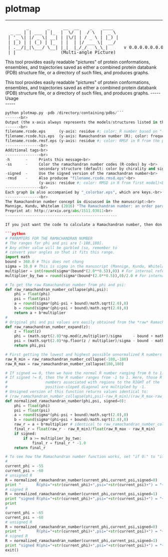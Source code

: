 # plotmap
--------------------------------------------------
<pre>        _       _     __  __    _    ____  
  _ __ | | ___ | |_  |  \/  |  / \  |  _ \ 
 | '_ \| |/ _ \| __| | |\/| | / _ \ | |_) |
 | |_) | | (_) | |_  | |  | |/ ___ \|  __/ 
 | .__/|_|\___/ \__| |_|  |_/_/   \_\_|      v 0.0.0.0.0.0.0...
 |_|                 (Multi-angle Picture)
</pre>
This tool provides easily readable "pictures" of protein conformations, 
ensembles, and trajectories saved as either a combined protein databank 
(PDB) structure file, or a directory of such files, and produces graphs.

This tool provides easily readable "pictures" of protein conformations, 
ensembles, and trajectories saved as either a combined protein databank 
(PDB) structure file, or a directory of such files, and produces graphs.
-----<br>
Usage<br>
-----<br>
```python plotmap.py -pdb ProteinDatabankStructureFilename.pdb
python plotmap.py -pdb /directory/containing/pdbs/```
------<br>
Output (the x-axis always represents the models/structures listed in the PDB)<br>
------<br>
filename.rcode.eps      (y-axis: residue #; color: R number based on "-signed" and <rcode_cmap>)<br>
filename.rcode.his.eps  (y-axis: Ramachandran number (R); color: frequency of R in model)<br>
filename.rcode.rmsf.eps (y-axis: residue #; color: RMSF in R from the previous model)<br>
---------------<br>
Additional tags<br>
---------------<br>
-h       -     Prints this message<br>
-ss      -     Color the ramachandran number codes (R-codes) by <br>
               secondary structure (default: color by chirality and sign)<br>
-signed  -     Use the signed version of the ramachandran number<br>
-rmsd    -     Also producee "filename.rcode.rmsd.eps"<br>
               (y-axis: residue #; color: RMSD in R from first model)<br>
---------------<br>
Each graph is also accompanied by "_colorbar.eps", which are keys.<br>
---------------<br>
The Ramachandran number concept is discussed in the manuscript:<br>
Mannige, Kundu, Whitelam (2016) "The Ramachandran number: an order parameter for protein geometry" <br>
Preprint at: http://arxiv.org/abs/1511.03011<br>
--------------------------------------------------

If you just want the code to calculate a Ramachandran number, then don't worry about cloning this Github account: just use the python code at the bottom:

```python
# PARAMTERS FOR THE RAMACHANDRAN NUMBER
# The ranges for phi and psi are [-180,180]. 
# Any other value will be garbled (so, remember to 
# convert your angles so that it fits this range.
import math
bound = 360.0 # This does not chang
sigma = 10.0 # This is sigma in the manuscript (Mannige, Kundu, Whitelam, 2016)
multiplier = int(round(sigma*(bound*(2.0**0.5)),0)) # For internal reference
multiplier_by_two = round(sigma*(bound*(2.0**0.5)),0)/2.0 # For internal reference

# To get the raw Ramachandran number from phi and psi:
def raw_ramachandran_number_collapse(phi,psi):
	phi = float(phi)
	psi = float(psi)
	a = round(sigma*(phi-psi + bound)/math.sqrt(2.0),0)
	b = round(sigma*(phi+psi + bound)/math.sqrt(2.0),0)
	return a + b*multiplier
#
# Original phi and psi values are easily obtained from the *raw* Ramachandran number
def raw_ramachandran_number_expand(z):
	z = float(z)
	phi = (math.sqrt(2.0)*np.mod(z,multiplier)/sigma     - bound + math.sqrt(2.0)*np.floor(z / multiplier)/sigma - bound )/2.0
	psi = (math.sqrt(2.0)*np.floor(z / multiplier)/sigma - bound - math.sqrt(2.0)*np.mod(z, multiplier)/sigma + bound)/2.0
	return phi,psi

# First getting the lowest and highest possible unnormalized R numbers
raw_R_min = raw_ramachandran_number_collapse(-180,-180)
raw_R_max = raw_ramachandran_number_collapse(180,180)

# If signed == 0, then we have the normal R number ranging from 0 to 1.
# If signed != 0, then the R number ranges from -1 to 1. Here, those R
#                 numbers associated with regions to the RIGHT of the 
#                 positive-sloped diagonal are multipled by -1.
# Unsigned version of this function returns values identical to:
# (raw_ramachandran_number_collapse(phi,psi)-raw_R_min)/(raw_R_max-raw_R_min)
def normalized_ramachandran_number(phi,psi, signed=0):
	phi = float(phi)
	psi = float(psi)
	a = round(sigma*(phi-psi + bound)/math.sqrt(2.0),0)
	b = round(sigma*(phi+psi + bound)/math.sqrt(2.0),0)
	raw_r = a + b*multiplier # identical to raw_ramachandran_number_collapse(psi,phi)
	final_r = float(raw_r - raw_R_min)/float(raw_R_max - raw_R_min)
	if signed:
		if a >= multiplier_by_two:
			final_r = final_r * -1.0
	return final_r

# To see how the Ramachandran number function works, set "if 0:" to "if 1:"
# 
current_phi = -55
current_psi = -60
# unsigned R
R = normalized_ramachandran_number(current_phi,current_psi,signed=0)
print "       R(phi="+str(current_phi)+",psi="+str(current_psi)+") = "+str(R)
# signed R
R = normalized_ramachandran_number(current_phi,current_psi,signed=1)
print "signed R(phi="+str(current_phi)+",psi="+str(current_psi)+") = "+str(R)
print
# 
current_phi = -65
current_psi = -60
# unsigned R
R = normalized_ramachandran_number(current_phi,current_psi,signed=0)
print "       R(phi="+str(current_phi)+",psi="+str(current_psi)+") = "+str(R)
# signed R
R = normalized_ramachandran_number(current_phi,current_psi,signed=1)
print "signed R(phi="+str(current_phi)+",psi="+str(current_psi)+") = "+str(R)
exit()
```


